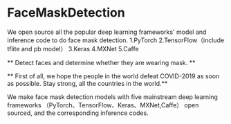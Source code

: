 # FaceMaskDetection

We open source all the popular deep learning frameworks' model and inference code to do face mask detection.
 1.PyTorch
 2.TensorFlow（include tflite and pb model）
 3.Keras
 4.MXNet
 5.Caffe
 
 ** Detect faces and determine whether they are wearing mask. **

** First of all, we hope the people in the world defeat COVID-2019 as soon as possible. Stay strong, all the countries in the world.**

We make face mask detection models with five mainstream deep learning frameworks （PyTorch、TensorFlow、Keras、MXNet,Caffe） open sourced, and the corresponding inference codes.

